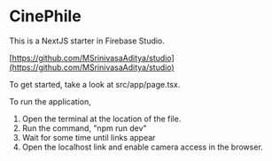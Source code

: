 # CinePhile

This is a NextJS starter in Firebase Studio.

[https://github.com/MSrinivasaAditya/studio](https://github.com/MSrinivasaAditya/studio)

To get started, take a look at src/app/page.tsx.

To run the application,
1. Open the terminal at the location of the file.
2. Run the command, "npm run dev"
3. Wait for some time until links appear
4. Open the localhost link and enable camera access in the browser.
